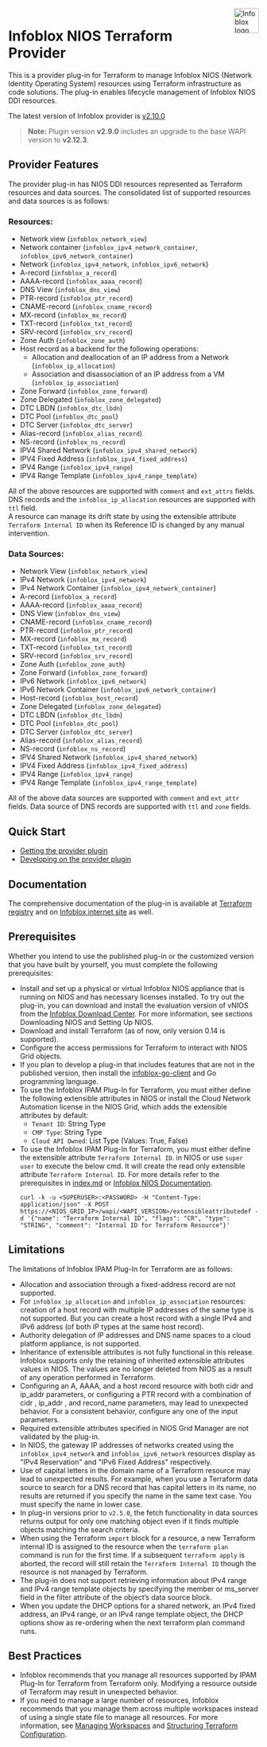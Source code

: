 <a href="https://www.infoblox.com">
    <img src="https://avatars.githubusercontent.com/u/8064882?s=400&u=3b245589302c409aff2ce2ba26d95e6df6cfe342&v=4" alt="Infoblox logo" title="Infoblox" align="right" height="50" />
</a> 
 
# Infoblox NIOS Terraform Provider

This is a provider plug-in for Terraform to manage Infoblox NIOS (Network Identity Operating System) resources using Terraform infrastructure as code solutions.
The plug-in enables lifecycle management of Infoblox NIOS DDI resources.

The latest version of Infoblox provider is [v2.10.0](https://github.com/infobloxopen/terraform-provider-infoblox/releases/tag/v2.10.0)

> **Note:** Plugin version **v2.9.0** includes an upgrade to the base WAPI version to **v2.12.3**.

## Provider Features

The provider plug-in has NIOS DDI resources represented as Terraform resources and data sources. The consolidated list of supported resources and data sources is as follows:

### Resources:

* Network view (`infoblox_network_view`)
* Network container (`infoblox_ipv4_network_container`, `infoblox_ipv6_network_container`)
* Network (`infoblox_ipv4_network`, `infoblox_ipv6_network`)
* A-record (`infoblox_a_record`)
* AAAA-record (`infoblox_aaaa_record`)
* DNS View (`infoblox_dns_view`)
* PTR-record (`infoblox_ptr_record`)
* CNAME-record (`infoblox_cname_record`)
* MX-record (`infoblox_mx_record`)
* TXT-record (`infoblox_txt_record`)
* SRV-record (`infoblox_srv_record`)
* Zone Auth (`infoblox_zone_auth`)
* Host record as a backend for the following operations:
    * Allocation and deallocation of an IP address from a Network (`infoblox_ip_allocation`)
    * Association and disassociation of an IP address from a VM (`infoblox_ip_association`)
* Zone Forward (`infoblox_zone_forward`)
* Zone Delegated (`infoblox_zone_delegated`)
* DTC LBDN (`infoblox_dtc_lbdn`)
* DTC Pool (`infoblox_dtc_pool`)
* DTC Server (`infoblox_dtc_server`)
* Alias-record (`infoblox_alias_record`)
* NS-record (`infoblox_ns_record`)
* IPV4 Shared Network (`infoblox_ipv4_shared_network`)
* IPV4 Fixed Address (`infoblox_ipv4_fixed_address`)
* IPV4 Range (`infoblox_ipv4_range`)
* IPV4 Range Template (`infoblox_ipv4_range_template`)

All of the above resources are supported with `comment` and `ext_attrs` fields.
DNS records and the `infoblox_ip_allocation` resources are supported with `ttl` field.
<br> A resource can manage its drift state by using the extensible attribute `Terraform Internal ID` when its Reference ID is changed by any manual intervention.


### Data Sources:

* Network View (`infoblox_network_view`)
* IPv4 Network (`infoblox_ipv4_network`)
* IPv4 Network Container (`infoblox_ipv4_network_container`)
* A-record (`infoblox_a_record`)
* AAAA-record (`infoblox_aaaa_record`)
* DNS View (`infoblox_dns_view`)
* CNAME-record (`infoblox_cname_record`)
* PTR-record (`infoblox_ptr_record`)
* MX-record (`infoblox_mx_record`)
* TXT-record (`infoblox_txt_record`)
* SRV-record (`infoblox_srv_record`)
* Zone Auth (`infoblox_zone_auth`)
* Zone Forward (`infoblox_zone_forward`)
* IPv6 Network (`infoblox_ipv6_network`)
* IPv6 Network Container (`infoblox_ipv6_network_container`)
* Host-record (`infoblox_host_record`)
* Zone Delegated (`infoblox_zone_delegated`)
* DTC LBDN (`infoblox_dtc_lbdn`)
* DTC Pool (`infoblox_dtc_pool`)
* DTC Server (`infoblox_dtc_server`)
* Alias-record (`infoblox_alias_record`)
* NS-record (`infoblox_ns_record`)
* IPV4 Shared Network (`infoblox_ipv4_shared_network`)
* IPV4 Fixed Address (`infoblox_ipv4_fixed_address`)
* IPV4 Range (`infoblox_ipv4_range`)
* IPV4 Range Template (`infoblox_ipv4_range_template`)

All of the above data sources are supported with `comment` and `ext_attr` fields.
Data source of DNS records are supported with `ttl` and `zone` fields.

## Quick Start

- [Getting the provider plugin](GETTING.md)
- [Developing on the provider plugin](DEVELOP.md)

## Documentation

The comprehensive documentation of the plug-in is available at [Terraform registry](https://registry.terraform.io/providers/infobloxopen/infoblox/latest/docs)
and on [Infoblox internet site](https://docs.infoblox.com/space/ipamdriverterraform/17006594/Infoblox+IPAM+Driver+for+Terraform) as well.

## Prerequisites

Whether you intend to use the published plug-in or the customized version that you have built by yourself, you must
complete the following prerequisites:

* Install and set up a physical or virtual Infoblox NIOS appliance that is running on
  NIOS and has necessary licenses installed. To try out the plug-in, you can download and install the evaluation version
  of vNIOS from the [Infoblox Download Center](https://www.infoblox.com/infoblox-download-center).
  For more information, see sections Downloading NIOS and Setting Up NIOS.
* Download and install Terraform (as of now, only version 0.14 is supported).
* Configure the access permissions for Terraform to interact with NIOS Grid objects.
* If you plan to develop a plug-in that includes features that are not in the published version,
  then install the [infoblox-go-client](https://github.com/infobloxopen/infoblox-go-client) and Go programming language.
* To use the Infoblox IPAM Plug-In for Terraform, you must either define the following extensible attributes in NIOS or 
  install the Cloud Network Automation license in the NIOS Grid, which adds the extensible attributes by default:
  * `Tenant ID`: String Type 
  * `CMP Type`: String Type 
  * `Cloud API Owned`: List Type (Values: True, False)
* To use the Infoblox IPAM Plug-In for Terraform, you must either define the extensible attribute `Terraform Internal ID`.
  in NIOS or use `super user` to execute the below cmd. It will create the read only extensible attribute `Terraform Internal ID`. For more details refer to the prerequisites in [index.md](docs/index.md) or [Infoblox NIOS Documentation](https://docs.infoblox.com/space/NIOS/35400616/NIOS).
  ```shell
  curl -k -u <SUPERUSER>:<PASSWORD> -H "Content-Type: application/json" -X POST https://<NIOS_GRID_IP>/wapi/<WAPI_VERSION>/extensibleattributedef -d '{"name": "Terraform Internal ID", "flags": "CR", "type": "STRING", "comment": "Internal ID for Terraform Resource"}'
  ```
## Limitations

The limitations of Infoblox IPAM Plug-In for Terraform are as follows:

* Allocation and association through a fixed-address record are not supported.
* For `infoblox_ip_allocation` and `infoblox_ip_association` resources: creation of a host
  record with multiple IP addresses of the same type is not supported.
  But you can create a host record with a single IPv4 and IPv6 address (of both IP types at the same host record).
* Authority delegation of IP addresses and DNS name spaces to a cloud platform appliance, is not supported.
* Inheritance of extensible attributes is not fully functional in this release. Infoblox supports only the retaining of
  inherited extensible attributes values in NIOS. The values are no longer deleted from NIOS as a result of any
  operation performed in Terraform.
* Configuring an A, AAAA, and a host record resource with both cidr and ip_addr parameters, or
  configuring a PTR record with a combination of cidr , ip_addr , and record_name parameters, may
  lead to unexpected behavior. For a consistent behavior, configure any one of the input parameters.
* Required extensible attributes specified in NIOS Grid Manager are not validated by the plug-in.
* In NIOS, the gateway IP addresses of networks created using the `infoblox_ipv4_network` and
  `infoblox_ipv6_network` resources display as "IPv4 Reservation" and "IPv6 Fixed Address" respectively.
* Use of capital letters in the domain name of a Terraform resource may lead to unexpected results. For example,
  when you use a Terraform data source to search for a DNS record that has capital letters in its name, no results
  are returned if you specify the name in the same text case. You must specify the name in lower case.
* In plug-in versions prior to `v2.5.0`, the fetch functionality in data sources returns output for only one matching 
  object even if it finds multiple objects matching the search criteria.
* When using the Terraform `import` block for a resource, a new Terraform internal ID is assigned to the resource when 
  the `terraform plan` command is run for the first time. If a subsequent `terraform apply` is aborted, the record will 
  still retain the `Terraform Internal ID` though the resource is not managed by Terraform.
* The plug-in does not support retrieving information about IPv4 range and IPv4 range template objects by specifying the
  member or ms_server field in the filter attribute of the object’s data source block.
* When you update the DHCP options for a shared network, an IPv4 fixed address, an IPv4 range, or an IPv4 range template
  object, the DHCP options show as re-ordering when the next terraform plan command runs.

## Best Practices

* Infoblox recommends that you manage all resources supported by IPAM Plug-In for Terraform from Terraform only. 
  Modifying a resource outside of Terraform may result in unexpected behavior.
* If you need to manage a large number of resources, Infoblox recommends that you manage them across multiple workspaces
  instead of using a single state file to manage all resources. For more information, see [Managing Workspaces](https://developer.hashicorp.com/terraform/cli/workspaces) 
  and [Structuring Terraform Configuration](https://www.hashicorp.com/blog/structuring-hashicorp-terraform-configuration-for-production).
